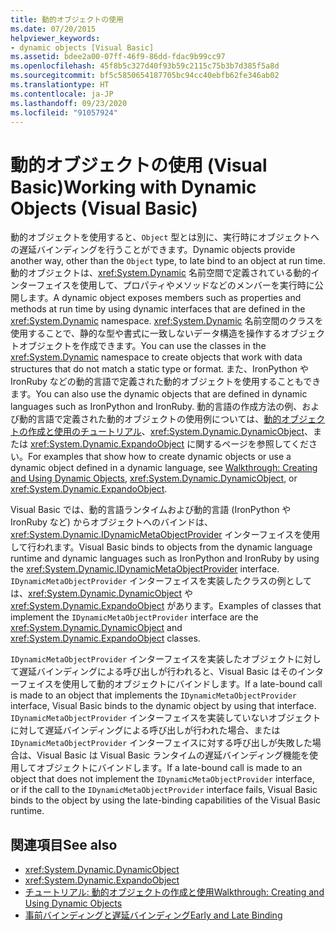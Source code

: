 ```yaml
---
title: 動的オブジェクトの使用
ms.date: 07/20/2015
helpviewer_keywords:
- dynamic objects [Visual Basic]
ms.assetid: bdee2a00-07ff-46f9-86dd-fdac9b99cc97
ms.openlocfilehash: 45f8b5c327d40f93b59c2115c75b3b7d385f5a8d
ms.sourcegitcommit: bf5c5850654187705bc94cc40ebfb62fe346ab02
ms.translationtype: HT
ms.contentlocale: ja-JP
ms.lasthandoff: 09/23/2020
ms.locfileid: "91057924"
---
```

# <a name="working-with-dynamic-objects-visual-basic"></a><span data-ttu-id="77b9b-102">動的オブジェクトの使用 (Visual Basic)</span><span class="sxs-lookup"><span data-stu-id="77b9b-102">Working with Dynamic Objects (Visual Basic)</span></span>

<span data-ttu-id="77b9b-103">動的オブジェクトを使用すると、`Object` 型とは別に、実行時にオブジェクトへの遅延バインディングを行うことができます。</span><span class="sxs-lookup"><span data-stu-id="77b9b-103">Dynamic objects provide another way, other than the `Object` type, to late bind to an object at run time.</span></span> <span data-ttu-id="77b9b-104">動的オブジェクトは、<xref:System.Dynamic> 名前空間で定義されている動的インターフェイスを使用して、プロパティやメソッドなどのメンバーを実行時に公開します。</span><span class="sxs-lookup"><span data-stu-id="77b9b-104">A dynamic object exposes members such as properties and methods at run time by using dynamic interfaces that are defined in the <xref:System.Dynamic> namespace.</span></span> <span data-ttu-id="77b9b-105"><xref:System.Dynamic> 名前空間のクラスを使用することで、静的な型や書式に一致しないデータ構造を操作するオブジェクトオブジェクトを作成できます。</span><span class="sxs-lookup"><span data-stu-id="77b9b-105">You can use the classes in the <xref:System.Dynamic> namespace to create objects that work with data structures that do not match a static type or format.</span></span> <span data-ttu-id="77b9b-106">また、IronPython や IronRuby などの動的言語で定義された動的オブジェクトを使用することもできます。</span><span class="sxs-lookup"><span data-stu-id="77b9b-106">You can also use the dynamic objects that are defined in dynamic languages such as IronPython and IronRuby.</span></span> <span data-ttu-id="77b9b-107">動的言語の作成方法の例、および動的言語で定義された動的オブジェクトの使用例については、[動的オブジェクトの作成と使用のチュートリアル](../../../../csharp/programming-guide/types/walkthrough-creating-and-using-dynamic-objects.md)、<xref:System.Dynamic.DynamicObject>、または <xref:System.Dynamic.ExpandoObject> に関するページを参照してください。</span><span class="sxs-lookup"><span data-stu-id="77b9b-107">For examples that show how to create dynamic objects or use a dynamic object defined in a dynamic language, see [Walkthrough: Creating and Using Dynamic Objects](../../../../csharp/programming-guide/types/walkthrough-creating-and-using-dynamic-objects.md), <xref:System.Dynamic.DynamicObject>, or <xref:System.Dynamic.ExpandoObject>.</span></span>  
  
 <span data-ttu-id="77b9b-108">Visual Basic では、動的言語ランタイムおよび動的言語 (IronPython や IronRuby など) からオブジェクトへのバインドは、<xref:System.Dynamic.IDynamicMetaObjectProvider> インターフェイスを使用して行われます。</span><span class="sxs-lookup"><span data-stu-id="77b9b-108">Visual Basic binds to objects from the dynamic language runtime and dynamic languages such as IronPython and IronRuby by using the <xref:System.Dynamic.IDynamicMetaObjectProvider> interface.</span></span> <span data-ttu-id="77b9b-109">`IDynamicMetaObjectProvider` インターフェイスを実装したクラスの例としては、<xref:System.Dynamic.DynamicObject> や <xref:System.Dynamic.ExpandoObject> があります。</span><span class="sxs-lookup"><span data-stu-id="77b9b-109">Examples of classes that implement the `IDynamicMetaObjectProvider` interface are the <xref:System.Dynamic.DynamicObject> and <xref:System.Dynamic.ExpandoObject> classes.</span></span>  
  
 <span data-ttu-id="77b9b-110">`IDynamicMetaObjectProvider` インターフェイスを実装したオブジェクトに対して遅延バインディングによる呼び出しが行われると、Visual Basic はそのインターフェイスを使用して動的オブジェクトにバインドします。</span><span class="sxs-lookup"><span data-stu-id="77b9b-110">If a late-bound call is made to an object that implements the `IDynamicMetaObjectProvider` interface, Visual Basic binds to the dynamic object by using that interface.</span></span> <span data-ttu-id="77b9b-111">`IDynamicMetaObjectProvider` インターフェイスを実装していないオブジェクトに対して遅延バインディングによる呼び出しが行われた場合、または `IDynamicMetaObjectProvider` インターフェイスに対する呼び出しが失敗した場合は、Visual Basic は Visual Basic ランタイムの遅延バインディング機能を使用してオブジェクトにバインドします。</span><span class="sxs-lookup"><span data-stu-id="77b9b-111">If a late-bound call is made to an object that does not implement the `IDynamicMetaObjectProvider` interface, or if the call to the `IDynamicMetaObjectProvider` interface fails, Visual Basic binds to the object by using the late-binding capabilities of the Visual Basic runtime.</span></span>  
  
## <a name="see-also"></a><span data-ttu-id="77b9b-112">関連項目</span><span class="sxs-lookup"><span data-stu-id="77b9b-112">See also</span></span>

- <xref:System.Dynamic.DynamicObject>
- <xref:System.Dynamic.ExpandoObject>
- [<span data-ttu-id="77b9b-113">チュートリアル: 動的オブジェクトの作成と使用</span><span class="sxs-lookup"><span data-stu-id="77b9b-113">Walkthrough: Creating and Using Dynamic Objects</span></span>](../../../../csharp/programming-guide/types/walkthrough-creating-and-using-dynamic-objects.md)
- [<span data-ttu-id="77b9b-114">事前バインディングと遅延バインディング</span><span class="sxs-lookup"><span data-stu-id="77b9b-114">Early and Late Binding</span></span>](index.md)
